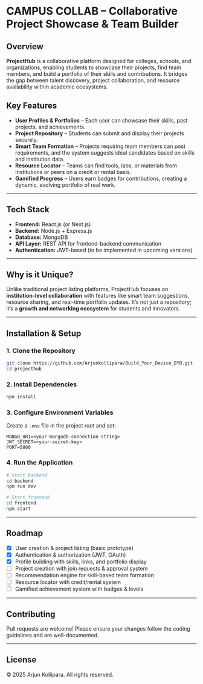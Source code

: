 # **CAMPUS COLLAB – Collaborative Project Showcase & Team Builder**

## **Overview**

**ProjectHub** is a collaborative platform designed for colleges, schools, and organizations, enabling students to showcase their projects, find team members, and build a portfolio of their skills and contributions. It bridges the gap between talent discovery, project collaboration, and resource availability within academic ecosystems.

## **Key Features**

* **User Profiles & Portfolios** – Each user can showcase their skills, past projects, and achievements.
* **Project Repository** – Students can submit and display their projects securely.
* **Smart Team Formation** – Projects requiring team members can post requirements, and the system suggests ideal candidates based on skills and institution data.
* **Resource Locator** – Teams can find tools, labs, or materials from institutions or peers on a credit or rental basis.
* **Gamified Progress** – Users earn badges for contributions, creating a dynamic, evolving portfolio of real work.

---

## **Tech Stack**

* **Frontend:** React.js (or Next.js)
* **Backend:** Node.js + Express.js
* **Database:** MongoDB
* **API Layer:** REST API for frontend-backend communication
* **Authentication:** JWT-based (to be implemented in upcoming versions)

---

## **Why is it Unique?**

Unlike traditional project listing platforms, ProjectHub focuses on **institution-level collaboration** with features like smart team suggestions, resource sharing, and real-time portfolio updates. It’s not just a repository; it’s a **growth and networking ecosystem** for students and innovators.

---

## **Installation & Setup**

### **1. Clone the Repository**

```bash
git clone https://github.com/Arjunkollipara/Build_Your_Device_BYD.git
cd projecthub
```

### **2. Install Dependencies**

```bash
npm install
```

### **3. Configure Environment Variables**

Create a `.env` file in the project root and set:

```
MONGO_URI=<your-mongodb-connection-string>
JWT_SECRET=<your-secret-key>
PORT=5000
```

### **4. Run the Application**

```bash
# Start backend
cd backend
npm run dev

# Start frontend
cd frontend
npm start
```

---

## **Roadmap**

* [x] User creation & project listing (basic prototype)
* [X] Authentication & authorization (JWT, OAuth)
* [X] Profile building with skills, links, and portfolio display
* [ ] Project creation with join requests & approval system
* [ ] Recommendation engine for skill-based team formation
* [ ] Resource locator with credit/rental system
* [ ] Gamified achievement system with badges & levels

---

## **Contributing**

Pull requests are welcome! Please ensure your changes follow the coding guidelines and are well-documented.

---

## **License**
© 2025 Arjun Kollipara. All rights reserved.
